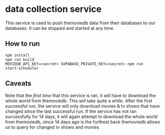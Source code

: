 # data collection service

This service is used to push themoviedb data from their databases to our databases. It can be stopped and
started at any time.

## How to run
```
npm install
npm run build
MOVIEDB_API_KEY=<secret> SUPABASE_PRIVATE_KEY=<secret> npm run start:scheduler
```

## Caveats
Note that the _first time_ that this service is ran, it will have to download the whole world from themoviedb.
This will take quite a while. After the first successful run, the service will only download movies & tv shows
that have changed since the last successful run. If the service has not ran successfully for 14 days, it will
again attempt to download the whole world from themoviedb, since 14 days ago is the furthest back themoviedb
allows us to query for changed tv shows and movies
